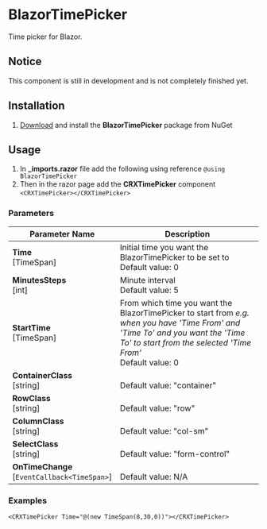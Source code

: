 # BlazorTimePicker
Time picker for Blazor.

## Notice
This component is still in development and is not completely finished yet.

## Installation
1. [Download](https://www.nuget.org/packages/BlazorTimePicker) and install the **BlazorTimePicker** package from NuGet

## Usage
1. In **_imports.razor** file add the following using reference `@using BlazorTimePicker`
1. Then in the razor page add the **CRXTimePicker** component `<CRXTimePicker></CRXTimePicker>`

### Parameters

Parameter Name|Description
--------------|-----------
**Time**<br/>[TimeSpan]|Initial time you want the BlazorTimePicker to be set to<br/>Default value: 0
**MinutesSteps**<br/>[int]|Minute interval<br/>Default value: 5
**StartTime**<br/>[TimeSpan]|From which time you want the BlazorTimePicker to start from *e.g. when you have 'Time From' and 'Time To' and you want the 'Time To' to start from the selected 'Time From'*<br/>Default value: 0
**ContainerClass**<br/>[string]|<br/>Default value: "container"
**RowClass**<br/>[string]|<br/>Default value: "row"
**ColumnClass**<br/>[string]|<br/>Default value: "col-sm"
**SelectClass**<br/>[string]|<br/>Default value: "form-control"
**OnTimeChange**<br/>[`EventCallback<TimeSpan>`]|<br/>Default value: N/A

### Examples
`<CRXTimePicker Time="@(new TimeSpan(8,30,0))"></CRXTimePicker>`
